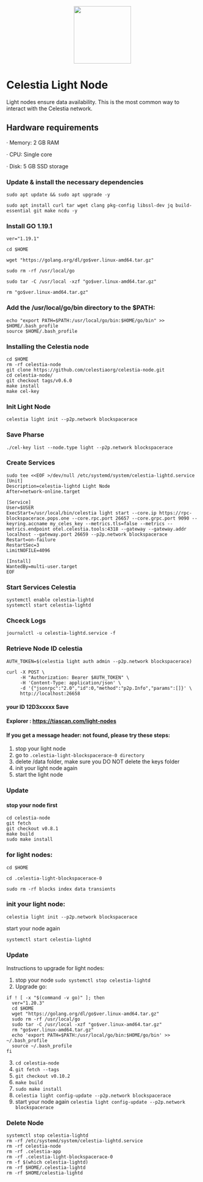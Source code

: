 <p align="center"><img height="150" height="auto" src="https://user-images.githubusercontent.com/63885192/228786938-4112e207-17e4-43c4-bec6-ec93e137df79.jpg"></p>

# Celestia Light Node

Light nodes ensure data availability. This is the most common way to interact with the Celestia network.

## Hardware requirements


· Memory: 2 GB RAM

· CPU: Single core

· Disk: 5 GB SSD storage

### Update & install the necessary dependencies

```
sudo apt update && sudo apt upgrade -y
```
```
sudo apt install curl tar wget clang pkg-config libssl-dev jq build-essential git make ncdu -y

```

### Install GO 1.19.1

```
ver="1.19.1"

cd $HOME

wget "https://golang.org/dl/go$ver.linux-amd64.tar.gz"

sudo rm -rf /usr/local/go

sudo tar -C /usr/local -xzf "go$ver.linux-amd64.tar.gz"

rm "go$ver.linux-amd64.tar.gz"
```

### Add the /usr/local/go/bin directory to the $PATH:

```
echo "export PATH=$PATH:/usr/local/go/bin:$HOME/go/bin" >> $HOME/.bash_profile
source $HOME/.bash_profile
```

### Installing the Celestia node

```
cd $HOME
rm -rf celestia-node
git clone https://github.com/celestiaorg/celestia-node.git
cd celestia-node/
git checkout tags/v0.6.0
make install
make cel-key
```

### Init Light Node

```
celestia light init --p2p.network blockspacerace
```
### Save Pharse 

```
./cel-key list --node.type light --p2p.network blockspacerace
```

### Create Services

```
sudo tee <<EOF >/dev/null /etc/systemd/system/celestia-lightd.service
[Unit]
Description=celestia-lightd Light Node
After=network-online.target

[Service]
User=$USER
ExecStart=/usr/local/bin/celestia light start --core.ip https://rpc-blockspacerace.pops.one --core.rpc.port 26657 --core.grpc.port 9090 --keyring.accname my_celes_key --metrics.tls=false --metrics --metrics.endpoint otel.celestia.tools:4318 --gateway --gateway.addr localhost --gateway.port 26659 --p2p.network blockspacerace
Restart=on-failure
RestartSec=3
LimitNOFILE=4096

[Install]
WantedBy=multi-user.target
EOF
```

### Start Services Celestia

```
systemctl enable celestia-lightd
systemctl start celestia-lightd
```

### Chceck Logs

```
journalctl -u celestia-lightd.service -f
```

### Retrieve Node ID celestia

```
AUTH_TOKEN=$(celestia light auth admin --p2p.network blockspacerace)

curl -X POST \
     -H "Authorization: Bearer $AUTH_TOKEN" \
     -H 'Content-Type: application/json' \
     -d '{"jsonrpc":"2.0","id":0,"method":"p2p.Info","params":[]}' \
     http://localhost:26658
```

#### your ID 12D3xxxxx Save


#### Explorer : https://tiascan.com/light-nodes

#### If you get a message header: not found, please try these steps:

1. stop your light node
2. go to ``.celestia-light-blockspacerace-0 directory``
3. delete /data folder, make sure you DO NOT delete the keys folder
4. init your light node again
5. start the light node

### Update

#### stop your node first
```
cd celestia-node
git fetch
git checkout v0.8.1
make build
sudo make install
```
 
### for light nodes: 
```
cd $HOME
```
```
cd .celestia-light-blockspacerace-0
```
```
sudo rm -rf blocks index data transients
```

### init your light node:
```
celestia light init --p2p.network blockspacerace
```
start your node again
```
systemctl start celestia-lightd
```

### Update

Instructions to upgrade for light nodes:

1. stop your node `sudo systemctl stop celestia-lightd`
2. Upgrade go:

```
if ! [ -x "$(command -v go)" ]; then
  ver="1.20.3"
  cd $HOME
  wget "https://golang.org/dl/go$ver.linux-amd64.tar.gz"
  sudo rm -rf /usr/local/go
  sudo tar -C /usr/local -xzf "go$ver.linux-amd64.tar.gz"
  rm "go$ver.linux-amd64.tar.gz"
  echo 'export PATH=$PATH:/usr/local/go/bin:$HOME/go/bin' >> ~/.bash_profile
  source ~/.bash_profile
fi
```

3. `cd celestia-node`
4. `git fetch --tags`
5. `git checkout v0.10.2`
6. `make build`
7. `sudo make install`
8. `celestia light config-update --p2p.network blockspacerace`
9. start your node again `celestia light config-update --p2p.network blockspacerace`

### Delete Node

```
systemctl stop celestia-lightd
rm -rf /etc/systemd/system/celestia-lightd.service
rm -rf celestia-node
rm -rf .celestia-app
rm -rf .celestia-light-blockspacerace-0
rm -f $(which celestia-lightd)
rm -rf $HOME/.celestia-lightd
rm -rf $HOME/celestia-lightd
```
